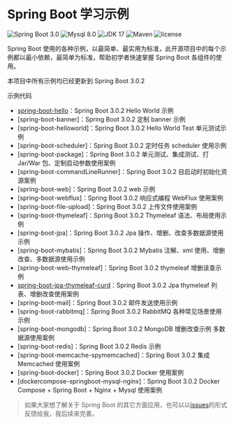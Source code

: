 Spring Boot 学习示例
=========================
![Spring Boot 3.0](https://img.shields.io/badge/Spring%20Boot-3.0-brightgreen.svg)
![Mysql 8.0](https://img.shields.io/badge/Mysql-8.0-blue.svg)
![JDK 17](https://img.shields.io/badge/JDK-17-brightgreen.svg)
![Maven](https://img.shields.io/badge/Maven-3.8.0-yellowgreen.svg)
![license](https://img.shields.io/badge/license-MPL--2.0-blue.svg)

Spring Boot 使用的各种示例，以最简单、最实用为标准，此开源项目中的每个示例都以最小依赖，最简单为标准，帮助初学者快速掌握 Spring Boot 各组件的使用。


本项目中所有示例均已经更新到 Spring Boot 3.0.2

示例代码
- [spring-boot-hello](https://github.com/misszhou/spring-boot-examples/tree/master/spring-boot-hello)：Spring Boot 3.0.2 Hello World 示例
- [spring-boot-banner]：Spring Boot 3.0.2 定制 banner 示例
- [spring-boot-helloworld]：Spring Boot 3.0.2 Hello World Test 单元测试示例
- [spring-boot-scheduler]：Spring Boot 3.0.2 定时任务 scheduler 使用示例
- [spring-boot-package]：Spring Boot 3.0.2 单元测试、集成测试、打 Jar/War 包、定制启动参数使用案例
- [spring-boot-commandLineRunner]：Spring Boot 3.0.2 目启动时初始化资源案例
- [spring-boot-web]：Spring Boot 3.0.2 web 示例
- [spring-boot-webflux]：Spring Boot 3.0.2 响应式编程 WebFlux 使用案例
- [spring-boot-file-upload]：Spring Boot 3.0.2 上传文件使用案例
- [spring-boot-thymeleaf]：Spring Boot 3.0.2 Thymeleaf 语法、布局使用示例
- [spring-boot-jpa]：Spring Boot 3.0.2 Jpa 操作、增删、改查多数据源使用示例
- [spring-boot-mybatis]：Spring Boot 3.0.2 Mybatis 注解、xml 使用、增删改查、多数据源使用示例
- [spring-boot-web-thymeleaf]：Spring Boot 3.0.2 thymeleaf 增删该查示例
- [spring-boot-jpa-thymeleaf-curd](https://github.com/misszhou/spring-boot-examples/tree/master/spring-boot-jpa-thymeleaf-curd)：Spring Boot 3.0.2 Jpa thymeleaf 列表、增删改查使用案例
- [spring-boot-mail]：Spring Boot 3.0.2 邮件发送使用示例
- [spring-boot-rabbitmq]：Spring Boot 3.0.2 RabbitMQ 各种常见场景使用示例
- [spring-boot-mongodb]：Spring Boot 3.0.2 MongoDB 增删改查示例 多数据源使用案例
- [spring-boot-redis]：Spring Boot 3.0.2 Redis 示例
- [spring-boot-memcache-spymemcached]：Spring Boot 3.0.2 集成 Memcached 使用案例
- [spring-boot-docker]：Spring Boot 3.0.2 Docker 使用案例
- [dockercompose-springboot-mysql-nginx]：Spring Boot 3.0.2 Docker Compose + Spring Boot + Nginx + Mysql 使用案例

> 如果大家想了解关于 Spring Boot 的其它方面应用，也可以以[issues](https://github.com/misszhou/spring-boot-examples/issues)的形式反馈给我，我后续来完善。
